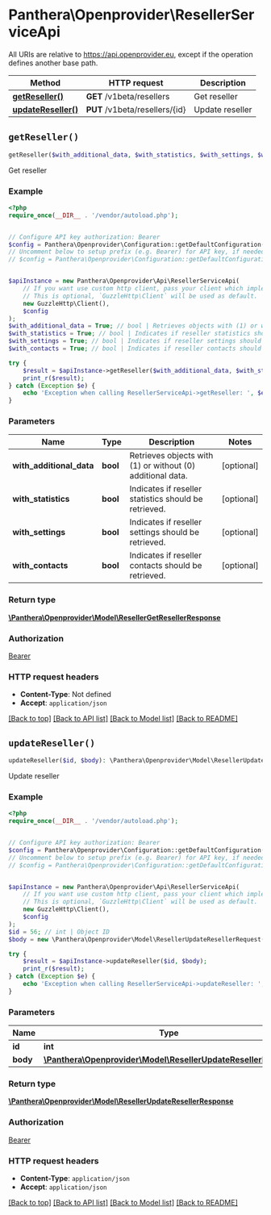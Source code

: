 # Panthera\Openprovider\ResellerServiceApi

All URIs are relative to https://api.openprovider.eu, except if the operation defines another base path.

| Method | HTTP request | Description |
| ------------- | ------------- | ------------- |
| [**getReseller()**](ResellerServiceApi.md#getReseller) | **GET** /v1beta/resellers | Get reseller |
| [**updateReseller()**](ResellerServiceApi.md#updateReseller) | **PUT** /v1beta/resellers/{id} | Update reseller |


## `getReseller()`

```php
getReseller($with_additional_data, $with_statistics, $with_settings, $with_contacts): \Panthera\Openprovider\Model\ResellerGetResellerResponse
```

Get reseller

### Example

```php
<?php
require_once(__DIR__ . '/vendor/autoload.php');


// Configure API key authorization: Bearer
$config = Panthera\Openprovider\Configuration::getDefaultConfiguration()->setApiKey('Authorization', 'YOUR_API_KEY');
// Uncomment below to setup prefix (e.g. Bearer) for API key, if needed
// $config = Panthera\Openprovider\Configuration::getDefaultConfiguration()->setApiKeyPrefix('Authorization', 'Bearer');


$apiInstance = new Panthera\Openprovider\Api\ResellerServiceApi(
    // If you want use custom http client, pass your client which implements `GuzzleHttp\ClientInterface`.
    // This is optional, `GuzzleHttp\Client` will be used as default.
    new GuzzleHttp\Client(),
    $config
);
$with_additional_data = True; // bool | Retrieves objects with (1) or without (0) additional data.
$with_statistics = True; // bool | Indicates if reseller statistics should be retrieved.
$with_settings = True; // bool | Indicates if reseller settings should be retrieved.
$with_contacts = True; // bool | Indicates if reseller contacts should be retrieved.

try {
    $result = $apiInstance->getReseller($with_additional_data, $with_statistics, $with_settings, $with_contacts);
    print_r($result);
} catch (Exception $e) {
    echo 'Exception when calling ResellerServiceApi->getReseller: ', $e->getMessage(), PHP_EOL;
}
```

### Parameters

| Name | Type | Description  | Notes |
| ------------- | ------------- | ------------- | ------------- |
| **with_additional_data** | **bool**| Retrieves objects with (1) or without (0) additional data. | [optional] |
| **with_statistics** | **bool**| Indicates if reseller statistics should be retrieved. | [optional] |
| **with_settings** | **bool**| Indicates if reseller settings should be retrieved. | [optional] |
| **with_contacts** | **bool**| Indicates if reseller contacts should be retrieved. | [optional] |

### Return type

[**\Panthera\Openprovider\Model\ResellerGetResellerResponse**](../Model/ResellerGetResellerResponse.md)

### Authorization

[Bearer](../../README.md#Bearer)

### HTTP request headers

- **Content-Type**: Not defined
- **Accept**: `application/json`

[[Back to top]](#) [[Back to API list]](../../README.md#endpoints)
[[Back to Model list]](../../README.md#models)
[[Back to README]](../../README.md)

## `updateReseller()`

```php
updateReseller($id, $body): \Panthera\Openprovider\Model\ResellerUpdateResellerResponse
```

Update reseller

### Example

```php
<?php
require_once(__DIR__ . '/vendor/autoload.php');


// Configure API key authorization: Bearer
$config = Panthera\Openprovider\Configuration::getDefaultConfiguration()->setApiKey('Authorization', 'YOUR_API_KEY');
// Uncomment below to setup prefix (e.g. Bearer) for API key, if needed
// $config = Panthera\Openprovider\Configuration::getDefaultConfiguration()->setApiKeyPrefix('Authorization', 'Bearer');


$apiInstance = new Panthera\Openprovider\Api\ResellerServiceApi(
    // If you want use custom http client, pass your client which implements `GuzzleHttp\ClientInterface`.
    // This is optional, `GuzzleHttp\Client` will be used as default.
    new GuzzleHttp\Client(),
    $config
);
$id = 56; // int | Object ID
$body = new \Panthera\Openprovider\Model\ResellerUpdateResellerRequest(); // \Panthera\Openprovider\Model\ResellerUpdateResellerRequest

try {
    $result = $apiInstance->updateReseller($id, $body);
    print_r($result);
} catch (Exception $e) {
    echo 'Exception when calling ResellerServiceApi->updateReseller: ', $e->getMessage(), PHP_EOL;
}
```

### Parameters

| Name | Type | Description  | Notes |
| ------------- | ------------- | ------------- | ------------- |
| **id** | **int**| Object ID | |
| **body** | [**\Panthera\Openprovider\Model\ResellerUpdateResellerRequest**](../Model/ResellerUpdateResellerRequest.md)|  | |

### Return type

[**\Panthera\Openprovider\Model\ResellerUpdateResellerResponse**](../Model/ResellerUpdateResellerResponse.md)

### Authorization

[Bearer](../../README.md#Bearer)

### HTTP request headers

- **Content-Type**: `application/json`
- **Accept**: `application/json`

[[Back to top]](#) [[Back to API list]](../../README.md#endpoints)
[[Back to Model list]](../../README.md#models)
[[Back to README]](../../README.md)

